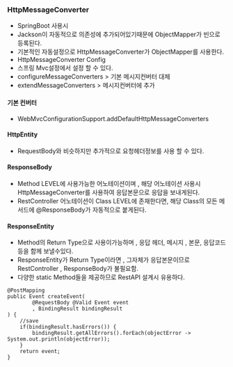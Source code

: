 ### HttpMessageConverter
- SpringBoot 사용시 
- Jackson이 자동적으로 의존성에 추가되어있기때문에 ObjectMapper가 빈으로 등록된다.
- 기본적인 자동설정으로 HttpMessageConverter가 ObjectMapper를 사용한다.
- HttpMessageConverter Config
- 스프링 Mvc설정에서 설정 할 수 있다.
- configureMessageConverters > 기본 메시지컨버터 대체
- extendMessageConverters > 메시지컨버터에 추가
#### 기본 컨버터
- WebMvcConfigurationSupport.addDefaultHttpMessageConverters
#### HttpEntity
- RequestBody와 비슷하지만 추가적으로 요청헤더정보를 사용 할 수 있다.
#### ResponseBody
- Method LEVEL에 사용가능한 어노테이션이며 , 해당 어노테이션 사용시 HttpMessageConverter를 사용하여  응답본문으로 응답을 보내게된다.
- RestController 어노테이션이 Class LEVEL에 존재한다면, 해당 Class의 모든 메서드에 @ResponseBody가 자동적으로 붙게된다.
#### ResponseEntity
- Method의 Return Type으로 사용이가능하며 , 응답 헤더, 메시지 , 본문, 응답코드 등을 함께 보낼수있다.
-  ResponseEntity가 Return Type이라면 , 그자체가 응답본문이므로 RestController , ResponseBody가 불필요함.
- 다양한 static Method들을 제공하므로 RestAPI 설계시 유용하다.
```
@PostMapping
public Event createEvent(
        @RequestBody @Valid Event event
        , BindingResult bindingResult
) {
    //save
    if(bindingResult.hasErrors()) {
        bindingResult.getAllErrors().forEach(objectError -> System.out.println(objectError));
    }
    return event;
} 
```   